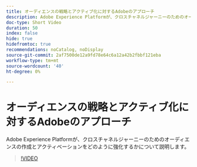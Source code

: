 ```yaml
---
title: オーディエンスの戦略とアクティブ化に対するAdobeのアプローチ
description: Adobe Experience Platformが、クロスチャネルジャーニーのためのオーディエンスの作成とアクティベーションをどのように強化するかについて説明します。
doc-type: Short Video
duration: 50
index: false
hide: true
hidefromtoc: true
recommendations: noCatalog, noDisplay
source-git-commit: 2af7500de12a9fd78e64c6a12a42b2fbbf121eba
workflow-type: tm+mt
source-wordcount: '40'
ht-degree: 0%

---
```



# オーディエンスの戦略とアクティブ化に対するAdobeのアプローチ

Adobe Experience Platformが、クロスチャネルジャーニーのためのオーディエンスの作成とアクティベーションをどのように強化するかについて説明します。

<!-- 62_S655_3442541_49_adobes-approach-to-audience-strategy-and-activation -->
>[!VIDEO](https://video.tv.adobe.com/v/3458225/?learn=on&enablevpops=true)
